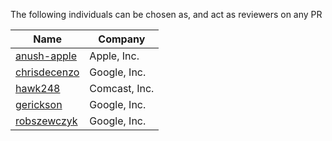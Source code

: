 The following individuals can be chosen as, and act as reviewers on any PR

| Name | Company |
|----|----|
| [anush-apple](https://github.com/anush-apple) | Apple, Inc. |
| [chrisdecenzo](https://github.com/chrisdecenzo) | Google, Inc. |
| [hawk248](https://github.com/hawk248) | Comcast, Inc. |
| [gerickson](https://github.com/gerickson) | Google, Inc. |
| [robszewczyk](https://github.com/robszewczyk) | Google, Inc. |
